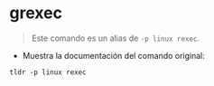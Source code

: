 # grexec

> Este comando es un alias de `-p linux rexec`.

- Muestra la documentación del comando original:

`tldr -p linux rexec`
